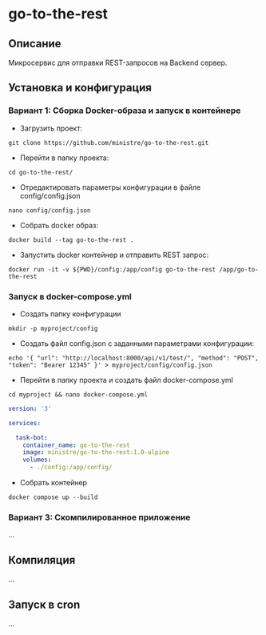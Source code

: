 # go-to-the-rest

## Описание

Микросервис для отправки REST-запросов на Backend сервер.

## Установка и конфигурация

### Вариант 1: Сборка Docker-образа и запуск в контейнере

* Загрузить проект:

```shell
git clone https://github.com/ministre/go-to-the-rest.git
```

* Перейти в папку проекта:

```shell
cd go-to-the-rest/
```

* Отредактировать параметры конфигурации в файле config/config.json

```shell
nano config/config.json
```

* Собрать docker образ:

```shell
docker build --tag go-to-the-rest .
```

* Запустить docker контейнер и отправить REST запрос:

```shell
docker run -it -v ${PWD}/config:/app/config go-to-the-rest /app/go-to-the-rest
```

### Запуск в docker-compose.yml

* Создать папку конфигурации

```shell
mkdir -p myproject/config
```

* Создать файл config.json с заданными параметрами конфигурации:

```shell
echo '{ "url": "http://localhost:8000/api/v1/test/", "method": "POST", "token": "Bearer 12345" }' > myproject/config/config.json
```

* Перейти в папку проекта и создать файл docker-compose.yml

```shell
cd myproject && nano docker-compose.yml
```

```yaml
version: '3'

services:

  task-bot:
    container_name: go-to-the-rest
    image: ministre/go-to-the-rest:1.0-alpine
    volumes:
      - ./config:/app/config/
```

* Собрать контейнер

```shell
docker compose up --build
```

### Вариант 3: Скомпилированное приложение

...

## Компиляция

...

## Запуск в cron

...
